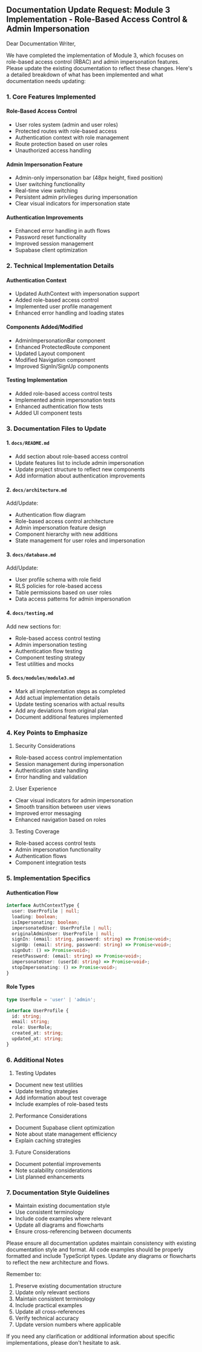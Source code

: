 ## Documentation Update Request: Module 3 Implementation - Role-Based Access Control & Admin Impersonation

Dear Documentation Writer,

We have completed the implementation of Module 3, which focuses on role-based access control (RBAC) and admin impersonation features. Please update the existing documentation to reflect these changes. Here's a detailed breakdown of what has been implemented and what documentation needs updating:

### 1. Core Features Implemented

#### Role-Based Access Control
- User roles system (admin and user roles)
- Protected routes with role-based access
- Authentication context with role management
- Route protection based on user roles
- Unauthorized access handling

#### Admin Impersonation Feature
- Admin-only impersonation bar (48px height, fixed position)
- User switching functionality
- Real-time view switching
- Persistent admin privileges during impersonation
- Clear visual indicators for impersonation state

#### Authentication Improvements
- Enhanced error handling in auth flows
- Password reset functionality
- Improved session management
- Supabase client optimization

### 2. Technical Implementation Details

#### Authentication Context
- Updated AuthContext with impersonation support
- Added role-based access control
- Implemented user profile management
- Enhanced error handling and loading states

#### Components Added/Modified
- AdminImpersonationBar component
- Enhanced ProtectedRoute component
- Updated Layout component
- Modified Navigation component
- Improved SignIn/SignUp components

#### Testing Implementation
- Added role-based access control tests
- Implemented admin impersonation tests
- Enhanced authentication flow tests
- Added UI component tests

### 3. Documentation Files to Update

#### 1. `docs/README.md`
- Add section about role-based access control
- Update features list to include admin impersonation
- Update project structure to reflect new components
- Add information about authentication improvements

#### 2. `docs/architecture.md`
Add/Update:
- Authentication flow diagram
- Role-based access control architecture
- Admin impersonation feature design
- Component hierarchy with new additions
- State management for user roles and impersonation

#### 3. `docs/database.md`
Add/Update:
- User profile schema with role field
- RLS policies for role-based access
- Table permissions based on user roles
- Data access patterns for admin impersonation

#### 4. `docs/testing.md`
Add new sections for:
- Role-based access control testing
- Admin impersonation testing
- Authentication flow testing
- Component testing strategy
- Test utilities and mocks

#### 5. `docs/modules/module3.md`
- Mark all implementation steps as completed
- Add actual implementation details
- Update testing scenarios with actual results
- Add any deviations from original plan
- Document additional features implemented

### 4. Key Points to Emphasize

1. Security Considerations
- Role-based access control implementation
- Session management during impersonation
- Authentication state handling
- Error handling and validation

2. User Experience
- Clear visual indicators for admin impersonation
- Smooth transition between user views
- Improved error messaging
- Enhanced navigation based on roles

3. Testing Coverage
- Role-based access control tests
- Admin impersonation functionality
- Authentication flows
- Component integration tests

### 5. Implementation Specifics

#### Authentication Flow
```typescript
interface AuthContextType {
  user: UserProfile | null;
  loading: boolean;
  isImpersonating: boolean;
  impersonatedUser: UserProfile | null;
  originalAdminUser: UserProfile | null;
  signIn: (email: string, password: string) => Promise<void>;
  signUp: (email: string, password: string) => Promise<void>;
  signOut: () => Promise<void>;
  resetPassword: (email: string) => Promise<void>;
  impersonateUser: (userId: string) => Promise<void>;
  stopImpersonating: () => Promise<void>;
}
```

#### Role Types
```typescript
type UserRole = 'user' | 'admin';

interface UserProfile {
  id: string;
  email: string;
  role: UserRole;
  created_at: string;
  updated_at: string;
}
```

### 6. Additional Notes

1. Testing Updates
- Document new test utilities
- Update testing strategies
- Add information about test coverage
- Include examples of role-based tests

2. Performance Considerations
- Document Supabase client optimization
- Note about state management efficiency
- Explain caching strategies

3. Future Considerations
- Document potential improvements
- Note scalability considerations
- List planned enhancements

### 7. Documentation Style Guidelines

- Maintain existing documentation style
- Use consistent terminology
- Include code examples where relevant
- Update all diagrams and flowcharts
- Ensure cross-referencing between documents

Please ensure all documentation updates maintain consistency with existing documentation style and format. All code examples should be properly formatted and include TypeScript types. Update any diagrams or flowcharts to reflect the new architecture and flows.

Remember to:
1. Preserve existing documentation structure
2. Update only relevant sections
3. Maintain consistent terminology
4. Include practical examples
5. Update all cross-references
6. Verify technical accuracy
7. Update version numbers where applicable

If you need any clarification or additional information about specific implementations, please don't hesitate to ask. 